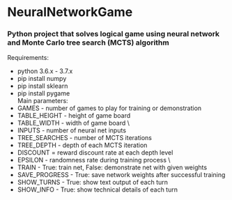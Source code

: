 # NeuralNetworkGame

### Python project that solves logical game using neural network and Monte Carlo tree search (MCTS) algorithm

Requirements:
* python 3.6.x - 3.7.x
* pip install numpy
* pip install sklearn
* pip install pygame
\
Main parameters:
* GAMES - number of games to play for training or demonstration
* TABLE_HEIGHT - height of game board
* TABLE_WIDTH - width of game board
\
* INPUTS - number of neural net inputs
* TREE_SEARCHES - number of MCTS iterations
* TREE_DEPTH - depth of each MCTS iteration
* DISCOUNT = reward discount rate at each depth level
* EPSILON - randomness rate during training process
\
* TRAIN - True: train net, False: demonstrate net with given weights
* SAVE_PROGRESS - True: save network weights after successful training
* SHOW_TURNS - True: show text output of each turn
* SHOW_INFO - True: show technical details of each turn
